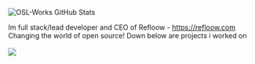 <img align= "center" alt="OSL-Works GitHub Stats" src="https://github-readme-stats.vercel.app/api?username=Refloow&show_icons=true&hide_border=true&hide=stars,prs,issues&count_private=true" />

Im full stack/lead developer and CEO of Refloow - https://refloow.com <br>
Changing the world of open source! Down below are projects i worked on
<br>
<br>
<a href="https://github.com/OSL-Works"><img src="https://gh-card.dev/repos/OSL-Works/SourceBox.svg"></a>
